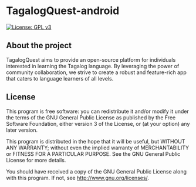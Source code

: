 # TagalogQuest-android

[![License: GPL v3](https://img.shields.io/badge/License-GPLv3-blue.svg)](https://www.gnu.org/licenses/gpl-3.0)

## About the project

TagalogQuest aims to provide an open-source platform for individuals interested in learning the Tagalog language. By leveraging the power of community collaboration, we strive to create a robust and feature-rich app that caters to language learners of all levels.

## License

This program is free software: you can redistribute it and/or modify it under the terms of the GNU General Public License as published by the Free Software Foundation, either version 3 of the License, or (at your option) any later version.

This program is distributed in the hope that it will be useful, but WITHOUT ANY WARRANTY; without even the implied warranty of MERCHANTABILITY or FITNESS FOR A PARTICULAR PURPOSE. See the GNU General Public License for more details.

You should have received a copy of the GNU General Public License along with this program. If not, see http://www.gnu.org/licenses/.